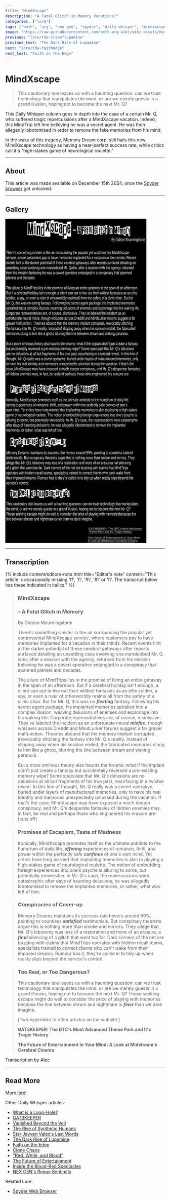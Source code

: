 ```yaml
---
title: "MindXscape"
description: "A Fatal Glitch in Memory Vacations?"
categories: ["lore"]
tags: ["bmth", "arg", "nex gen", "spyder", "daily whisper", "mindxscape"]
image: "https://raw.githubusercontent.com/bmth-arg-wiki/wiki-assets/main/lore/webbrowser/dailywhisper/mindxscape-300x300.png"
previous: "lore/tdw-riseoflupamine"
previous_text: "The Dark Rise of Lupamine"
next: "lore/tdw-faithedge"
next_text: "Faith on the Edge"
---
```

# MindXscape

> This cautionary tale leaves us with a haunting question: can we trust technology that manipulates the mind, 
> or are we merely guests in a grand illusion, hoping not to become the next Mr. Q?

This Daily Whisper column goes in depth into the case of a certain Mr. Q, 
who suffered tragic repercussions after a MindXscape vacation. 
Indeed, this MindTrip left him believing he was a secret agent. 
He was then allegedly lobotomised in order to remove the fake memories from his mind. 

In the wake of this tragedy, Memory Dream corp. still hails this new MindXscape technology as having a near-perfect success rate,
while critics call it a "high-stakes game of neurological roulette."

***

## About

This article was made available on December 15th 2024, once the [Spyder browser](webbrowser) got unlocked.

***

## Gallery

![mindxscape article](https://raw.githubusercontent.com/bmth-arg-wiki/wiki-assets/main/lore/webbrowser/dailywhisper/mindxscape.png)

***

## Transcription

{% include content/editors-note.html
title="Editor's note"
content="This article is occasionally missing 'ff', 'fl', 'ffi', 'ffl' or 'fi'. The transcript below has these indicated in italics."
%}

> ### MindXscape 
>
>### – A Fatal Glitch in Memory 
> 
> By Gideon Mourningstone
>
> There's something sinister in the air surrounding the popular yet controversial MindXscape service, 
> where customers pay to have memories implanted for a vacation in their minds. 
> Recent events hint at the darker potential of these cerebral getaways after reports surfaced detailing an unsettling 
> case involving one mandubbed Mr. Q, who, after a session with the agency, 
> returned from his mission believing he was a covert operative entangled in a conspiracy that spanned planets and decades.
>
> The allure of MindTrips lies in the promise of living an entire getaway in the span of an afternoon. 
> But if a cerebral holiday isn't enough, a client can opt to live out their wildest fantasies as an elite soldier, a spy, 
> or even a ruler of otherworldly realms all from the safety of a clinic chair. But for Mr. Q, this was no **_fleeting_** fantasy. 
> Following his secret agent package, his implanted memories spiralled into a complex illusion, 
> weaving delusions of enemies and espionage into his waking life. Corporate representatives are, of course, dismissive. 
> They've labeled the incident as an unfortunate neural **_misfire_**, though whispers across Dreddit and MindLurker 
> forums suggest a far graver malfunction. Theories abound that the memory implant corrupted, 
> irrevocably stitching the fantasy into Mr. Q's reality. Instead of slipping away when his session ended, 
> the fabricated memories clung to him like a ghost, blurring the line between dream and waking paranoia.
>
> But a more ominous theory also haunts the forums: what if the implant didn't just create a fantasy but accidentally 
> reversed a pre-existing memory wipe? Some speculate that Mr. Q's delusions are no delusions at all but fragments of his true past, 
> resurfacing in a twisted reveal. In this line of thought, Mr. Q really was a covert operative, 
> buried under layers of manufactured memories, only to have his real identity and memories unexpectedly unlocked during the vacation. 
> If that's the case, MindXscape may have exposed a much deeper conspiracy, and Mr. Q's desperate fantasies of hidden enemies may, 
> in fact, be real and perhaps those who engineered his erasure are- [cuts off]

> ### Promises of Escapism, Taste of Madness
>
> Ironically, MindXscape promotes itself as the ultimate antidote to the humdrum of daily life, 
> **_offering_** experiences of romance, thrill, and power within the perfectly safe **_confines_** of one's own mind. 
> Yet critics have long warned that implanting memories is akin to playing a high-stakes game of neurological roulette. 
> The notion of embedding foreign experiences into one's psyche is alluring to some, 
> but potentially irreversible. In Mr. Q's case, the repercussions were catastrophic after days of haunting delusions, 
> he was allegedly lobotomised to remove the implanted memories, or rather, what was left of him.

> ### Conspiracies of Cover-up
>
> Memory Dreams maintains its success rate hovers around 99%, pointing to countless **_satisfied_** testimonials. 
> But conspiracy theorists argue this is nothing more than smoke and mirrors. 
> They allege that Mr. Q's lobotomy was less of a restoration and more of an erasure, 
> a **_final_** silencing of a glitch that went too far. 
> Dark corners of the net are buzzing with claims that MindTrips operates with hidden recall teams, 
> specialists trained to correct clients who can't wake from their imposed dreams. Rumour has it, 
> they're called in to tidy up when reality slips beyond the service's control.

> ### Too Real, or Too Dangerous?
>
> This cautionary tale leaves us with a haunting question: can we trust technology that manipulates the mind, 
> or are we merely guests in a grand illusion, hoping not to become the next Mr. Q? 
> Those seeking escape might do well to consider the price of playing with memories because the line between dream and 
> nightmare is **_finer_** than we dare imagine.
>
> [Two hyperlinks to other articles on the website:]
>
> __GAT3KEEPER: The DTC's Most Advanced Theme Park and It's Tragic History__
>
> __The Future of Entertainment in Your Mind: A Look at Midstream's Cerebral Cinema__

Transcription by Alec

***

## Read More

More [lore](lore)!

Other Daily Whisper articles:

- [What is a Loop-Hole?](tdw-loophole)
- [GAT3KEEPER](tdw-gatekeeper)
- [Vanished Beyond the Veil](tdw-vanished)
- [The Rise of Synthetic Humans](tdw-riseofsynth)
- [Star Jayven Valex's Last Words](tdw-valexlastwords)
- [The Dark Rise of Lupamine](tdw-riseoflupamine)
- [Faith on the Edge](tdw-faithedge)
- [Clone Chaos](tdw-clonechaos)
- ["Red, White, and Blood"](tdw-redwhiteblood)
- [The Future of Entertainment](tdw-futureentertainment)
- [Inside the Blood-Red Spectacles](tdw-bloodredspectacles)
- [NEX GEN's Rogue Sentinels](tdw-roguesentinels)

Related Lore:

- [Spyder Web Browser](webbrowser)